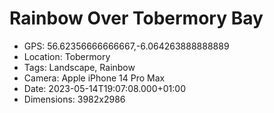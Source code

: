 # Rainbow Over Tobermory Bay

- GPS: 56.62356666666667,-6.064263888888889
- Location: Tobermory
- Tags: Landscape, Rainbow
- Camera: Apple iPhone 14 Pro Max
- Date: 2023-05-14T19:07:08.000+01:00
- Dimensions: 3982x2986
